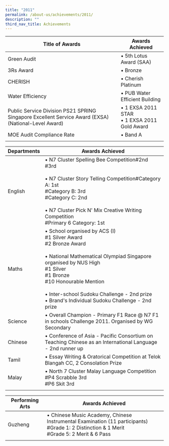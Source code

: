 ```yaml
---
title: "2011"
permalink: /about-us/achievements/2011/
description: ""
third_nav_title: Achievements
---
```

| Title of Awards | Awards Achieved |
|---|---|
| Green Audit | • 5th Lotus Award (SAA) |
| 3Rs Award | • Bronze |
| CHERISH | • Cherish Platinum |
| Water Efficiency | • PUB Water Efficient Building |
| Public Service Division PS21 SPRING Singapore Excellent Service Award (EXSA) (National-Level Award) | • 1 EXSA 2011 STAR<br>• 1 EXSA 2011 Gold Award |
| MOE Audit Compliance Rate | • Band A |
| | | 

| Departments | Awards Achieved |
|---|---|
| English | • N7 Cluster Spelling Bee Competition#2nd<br>#3rd<br><br>• N7 Cluster Story Telling Competition#Category A: 1st<br>#Category B: 3rd<br>#Category C: 2nd<br><br>• N7 Cluster Pick N' Mix Creative Writing Competition<br>#Primary 6 Category: 1st |
| Maths | • School organised by ACS (I)<br>#1 Silver Award<br>#2 Bronze Award<br><br>• National Mathematical Olympiad Singapore organised by NUS High<br>#1 Silver<br>#1 Bronze<br>#10 Honourable Mention<br><br>• Inter-school Sudoku Challenge - 2nd prize<br>• Brand's Individual Sudoku Challenge - 2nd prize |
| Science | • Overall Champion - Primary F1 Race @ N7 F1 in schools Challenge 2011. Organised by WG Secondary  |
| Chinese | • Conference of Asia - Pacific Consortium on Teaching Chinese as an International Language - 2nd runner up |
| Tamil | • Essay Writing & Oratorical Competition at Telok Blangah CC, 2 Consolation Prize |
| Malay | • North 7 Cluster Malay Language Competition<br>#P4 Scrabble 3rd<br>#P6 Skit 3rd |
| | |

| Performing Arts | Awards Achieved |
|---|---|
| Guzheng | • Chinese Music Academy, Chinese Instrumental Examination (11 participants)<br>#Grade 1: 2 Distinction & 1 Merit<br>#Grade 5: 2 Merit & 6 Pass |
| | | 